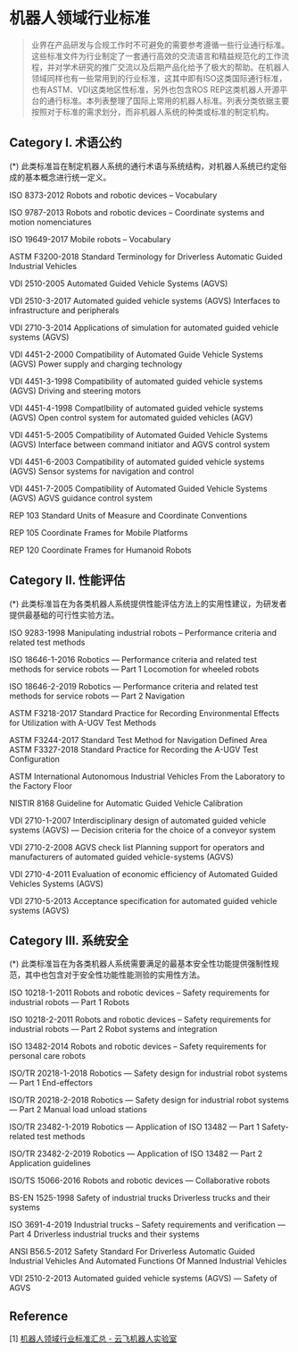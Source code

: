 # 机器人领域行业标准

> 业界在产品研发与合规工作时不可避免的需要参考遵循一些行业通行标准。这些标准文件为行业制定了一套通行高效的交流语言和精益规范化的工作流程，并对学术研究的推广交流以及后期产品化给予了极大的帮助。在机器人领域同样也有一些常用到的行业标准，这其中即有ISO这类国际通行标准，也有ASTM、VDI这类地区性标准，另外也包含ROS REP这类机器人开源平台的通行标准。本列表整理了国际上常用的机器人标准。列表分类依据主要按照对于标准的需求划分，而非机器人系统的种类或标准的制定机构。

## Category I. 术语公约
(*) 此类标准旨在制定机器人系统的通行术语与系统结构，对机器人系统已约定俗成的基本概念进行统一定义。

ISO 8373-2012 Robots and robotic devices – Vocabulary

ISO 9787-2013 Robots and robotic devices – Coordinate systems and motion nomenciatures

ISO 19649-2017 Mobile robots – Vocabulary

ASTM F3200-2018 Standard Terminology for Driverless Automatic Guided Industrial Vehicles

VDI 2510-2005 Automated Guided Vehicle Systems (AGVS)

VDI 2510-3-2017 Automated guided vehicle systems (AGVS) Interfaces to infrastructure and peripherals

VDI 2710-3-2014 Applications of simulation for automated guided vehicle systems (AGVS)

VDI 4451-2-2000 Compatibility of Automated Guide Vehicle Systems (AGVS) Power supply and charging technology

VDI 4451-3-1998 Compatibility of automated guided vehicle systems (AGVS) Driving and steering motors

VDI 4451-4-1998 CompatIbility of automated guided vehicle systems (AGVS) Open control system for automated guided vehicles (AGV)

VDI 4451-5-2005 Compatibility of Automated Guided Vehicle Systems (AGVS) Interface between command initiator and AGVS control system

VDI 4451-6-2003 Compatibility of automated guided vehicle systems (AGVS) Sensor systems for navigation and control

VDI 4451-7-2005 Compatibility of Automated Guided Vehicle Systems (AGVS) AGVS guidance control system

REP 103 Standard Units of Measure and Coordinate Conventions

REP 105 Coordinate Frames for Mobile Platforms

REP 120 Coordinate Frames for Humanoid Robots

## Category II. 性能评估
(*) 此类标准旨在为各类机器人系统提供性能评估方法上的实用性建议，为研发者提供最基础的可行性实验方法。

ISO 9283-1998 Manipulating industrial robots – Performance criteria and related test methods

ISO 18646-1-2016 Robotics — Performance criteria and related test methods for service robots — Part 1 Locomotion for wheeled robots

ISO 18646-2-2019 Robotics — Performance criteria and related test methods for service robots — Part 2 Navigation

ASTM F3218-2017 Standard Practice for Recording Environmental Effects for Utilization with A-UGV Test Methods

ASTM F3244-2017 Standard Test Method for Navigation Defined Area ASTM F3327-2018 Standard Practice for Recording the A-UGV Test Configuration

ASTM International Autonomous Industrial Vehicles From the Laboratory to the Factory Floor

NISTIR 8168 Guideline for Automatic Guided Vehicle Calibration

VDI 2710-1-2007 Interdisciplinary design of automated guided vehicle systems (AGVS) — Decision criteria for the choice of a conveyor system

VDI 2710-2-2008 AGVS check list Planning support for operators and manufacturers of automated guided vehicle-systems (AGVS)

VDI 2710-4-2011 Evaluation of economic efficiency of Automated Guided Vehicles Systems (AGVS)

VDI 2710-5-2013 Acceptance specification for automated guided vehicle systems (AGVS)

## Category III. 系统安全
(*) 此类标准旨在为各类机器人系统需要满足的最基本安全性功能提供强制性规范，其中也包含对于安全性功能性能测验的实用性方法。

ISO 10218-1-2011 Robots and robotic devices – Safety requirements for industrial robots — Part 1 Robots

ISO 10218-2-2011 Robots and robotic devices – Safety requirements for industrial robots — Part 2 Robot systems and integration

ISO 13482-2014 Robots and robotic devices – Safety requirements for personal care robots

ISO/TR 20218-1-2018 Robotics — Safety design for industrial robot systems — Part 1 End-effectors

ISO/TR 20218-2-2018 Robotics — Safety design for industrial robot systems — Part 2 Manual load unload stations

ISO/TR 23482-1-2019 Robotics — Application of ISO 13482 — Part 1 Safety-related test methods

ISO/TR 23482-2-2019 Robotics — Application of ISO 13482 — Part 2 Application guidelines

ISO/TS 15066-2016 Robots and robotic devices — Collaborative robots

BS-EN 1525-1998 Safety of industrial trucks Driverless trucks and their systems

ISO 3691-4-2019 Industrial trucks – Safety requirements and verification — Part 4 Driverless industrial trucks and their systems

ANSI B56.5-2012 Safety Standard For Driverless Automatic Guided Industrial Vehicles And Automated Functions Of Manned Industrial Vehicles

VDI 2510-2-2013 Automated guided vehicle systems (AGVS) — Safety of AGVS

## Reference
[1] [机器人领域行业标准汇总 - 云飞机器人实验室](https://www.yfworld.com/?p=5753)
